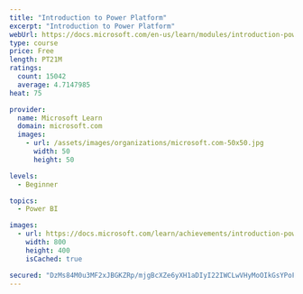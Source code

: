 ```yaml
---
title: "Introduction to Power Platform"
excerpt: "Introduction to Power Platform"
webUrl: https://docs.microsoft.com/en-us/learn/modules/introduction-power-platform/
type: course
price: Free
length: PT21M
ratings:
  count: 15042
  average: 4.7147985
heat: 75

provider:
  name: Microsoft Learn
  domain: microsoft.com
  images:
    - url: /assets/images/organizations/microsoft.com-50x50.jpg
      width: 50
      height: 50

levels:
  - Beginner

topics:
  - Power BI

images:
  - url: https://docs.microsoft.com/learn/achievements/introduction-power-platform-social.png
    width: 800
    height: 400
    isCached: true

secured: "DzMs84M0u3MF2xJBGKZRp/mjgBcXZe6yXH1aDIyI22IWCLwVHyMoOIkGsYPoFuzy2AdN+IUucb5ABXqc6Z974eAQMm/5eF7hhqmiXdva/9gF1ThEjyQKO6JbvCUddGe/bgGU0J9jJBODW8KOmcG0yFz/IwZAjGxYq/Z3NiqxRVjdq3/uM+xSvzlEnovYH3HRV6sA+0shmWqCc+8+7qo3asKQ5ytd+bDXEDOngp172+N5sBOqWYqLYCNSWDLXnrP60IG5Ca3CuiQd5gU8t6uIHm0/L2lnzqabVyqyQnk2StbTZNZ+vZLw77dXJqO3RgKGl0uL1o4+C5gkN02r3/wTZmwxJ0ECrIsl8oaJ8d6TTtOZo2MMUrqrnsuMS659TKefIvxWLA5QVUPJLNfnJz3CacPav1kK9aQcIEnHYPXkNocmW6cgx/QnrFHwMs98voop;iTY6xhP9s6VHb+QBI5CGxw=="
---
```


